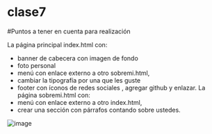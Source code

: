 # clase7

#Puntos a tener en cuenta para realización

La página principal index.html con:
- banner de cabecera con imagen de fondo
- foto personal
- menú con enlace externo a otro sobremi.html,
- cambiar la tipografía por una que les guste
- footer con íconos de redes sociales , agregar github y enlazar.
La página sobremi.html con:
- menú con enlace externo a otro index.html,
- crear una sección con párrafos contando sobre ustedes.



![image](https://user-images.githubusercontent.com/58112459/158901340-e0b6b9ae-c752-4d98-a00d-1b17ea7cb759.png)

